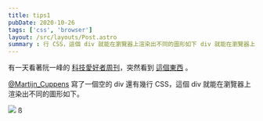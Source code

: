 ```yaml
---
title: tips1
pubDate: 2020-10-26
tags: ['css', 'browser']
layout: /src/layouts/Post.astro
summary : 行 CSS，這個 div 就能在瀏覽器上渲染出不同的圖形如下 div 就能在瀏覽器上渲染出不同的圖形如下。
---
```


<!-- 相同 CSS 但各瀏覽器不同渲染的結果，讓你知道渲染引擎如何運作 -->

有一天看著阮一峰的 [科技愛好者周刊](http://www.ruanyifeng.com/blog/2018/07/weekly-issue-14.html)，突然看到 [這個東西](https://codepen.io/MartijnCuppens/pen/MXojmw) 。

[@Martijn_Cuppens](https://twitter.com/Martijn_Cuppens/status/1015169981368225793) 寫了一個空的 div 還有幾行 CSS，這個 div 就能在瀏覽器上渲染出不同的圖形如下。

![](/img/post/0__nHm6zS0QfERpQAzz.jpg)
ß
